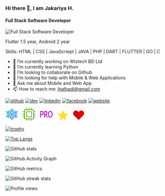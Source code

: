 ### Hi there 👋, I am Jakariya H.
#### Full Stack Software Developer
![Full Stack Software Developer](https://arturssmirnovs.github.io/github-profile-readme-generator/images/banner.png)

Flutter 1.5 year, Android 2 year

Skills: HTML | CSS | JavaScriept | JAVA | PHP | DART | FLUTTER | GO | C

- 🔭 I’m currently working on Wiztech BD Ltd 
- 🌱 I’m currently learning Python 
- 👯 I’m looking to collaborate on Github 
- 🤔 I’m looking for help with Mobile & Web Applications 
- 💬 Ask me about Mobile and Web App 
- 📫 How to reach me: jhalhadi@gmail.com 


[<img src='https://cdn.jsdelivr.net/npm/simple-icons@3.0.1/icons/github.svg' alt='github' height='40'>](https://github.com/hadibd)  [<img src='https://cdn.jsdelivr.net/npm/simple-icons@3.0.1/icons/dev-dot-to.svg' alt='dev' height='40'>](https://dev.to/hadibd)  [<img src='https://cdn.jsdelivr.net/npm/simple-icons@3.0.1/icons/linkedin.svg' alt='linkedin' height='40'>](https://www.linkedin.com/in/hadibd/)  [<img src='https://cdn.jsdelivr.net/npm/simple-icons@3.0.1/icons/facebook.svg' alt='facebook' height='40'>](https://www.facebook.com/al.hadi.bdg)  [<img src='https://cdn.jsdelivr.net/npm/simple-icons@3.0.1/icons/icloud.svg' alt='website' height='40'>](jakariya.info)  

<a href='https://archiveprogram.github.com/'><img src='https://raw.githubusercontent.com/acervenky/animated-github-badges/master/assets/acbadge.gif' width='40' height='40'></a> <a href='https://docs.github.com/en/developers'><img src='https://raw.githubusercontent.com/acervenky/animated-github-badges/master/assets/devbadge.gif' width='40' height='40'></a> <a href='https://github.com/pricing'><img src='https://raw.githubusercontent.com/acervenky/animated-github-badges/master/assets/pro.gif' width='40' height='40'></a> <a href='https://stars.github.com/'><img src='https://raw.githubusercontent.com/acervenky/animated-github-badges/master/assets/starbadge.gif' width='35' height='35'></a> <a href='https://docs.github.com/en/github/supporting-the-open-source-community-with-github-sponsors'><img src='https://raw.githubusercontent.com/acervenky/animated-github-badges/master/assets/sponsorbadge.gif' width='35' height='35'></a> 

[![trophy](https://github-profile-trophy.vercel.app/?username=hadibd)](https://github.com/ryo-ma/github-profile-trophy)

[![Top Langs](https://github-readme-stats.vercel.app/api/top-langs/?username=hadibd)](https://github.com/anuraghazra/github-readme-stats)

![GitHub stats](https://github-readme-stats.vercel.app/api?username=hadibd&show_icons=true&count_private=true)  

![GitHub Activity Graph](https://activity-graph.herokuapp.com/graph?username=hadibd)  

![GitHub metrics](https://metrics.lecoq.io/hadibd)  

![GitHub streak stats](https://github-readme-streak-stats.herokuapp.com/?user=hadibd)  

![Profile views](https://gpvc.arturio.dev/hadibd)  
